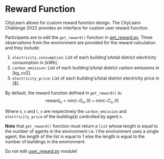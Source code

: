 # Reward Function

CityLearn allows for custom reward function design. The CityLearn Challenge 2022 provides an interface for custom user reward function. 

Participants are to edit the `get_reward()` function in [get_reward.py](get_reward.py). Three observations from the environment are provided for the reward calculation and they include:

1. `electricity_consumption`: List of each building's/total district electricity consumption in [kWh].
2. `carbon_emission`: List of each building's/total district carbon emissions in [kg_co2].
3. `electricity_price`: List of each building's/total district electricity price in [$].

By default, the reward function defined in `get_reward()` is:
$$
\textrm{reward}_n = \textrm{min}(-G_n, 0) + \textrm{min}(-C_n, 0)
$$

Where `G_n` and `C_n` are respectively the `carbon_emission` and `electricity_price` of the building(s) controlled by agent `n`.

__Note__ that `get_reward()` function must return a `list` whose length is equal to the number of agents in the environment i.e. I the environment uses a single agent, the length of the list is equal to 1 else the length is equal to the number of buildings in the environment.

Do not edit [user_reward.py](user_reward.py) module!

